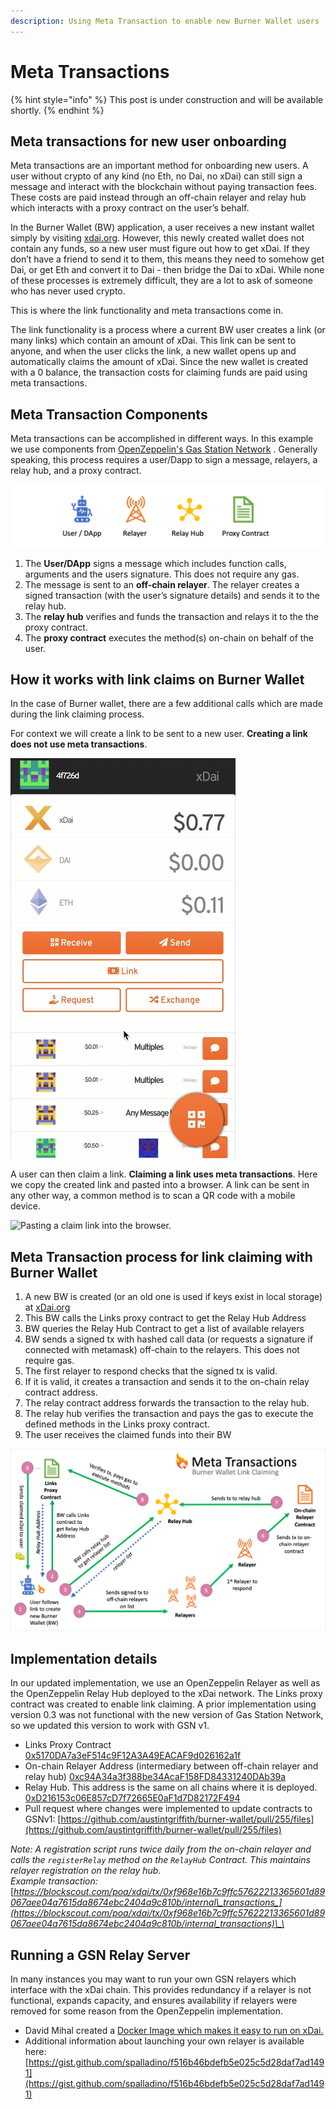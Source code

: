```yaml
---
description: Using Meta Transaction to enable new Burner Wallet users
---
```


# Meta Transactions

{% hint style="info" %}
This post is under construction and will be available shortly. 
{% endhint %}

## Meta transactions for new user onboarding

Meta transactions are an important method for onboarding new users. A user without crypto of any kind \(no Eth, no Dai, no xDai\) can still sign a message and interact with the blockchain without paying transaction fees. These costs are paid instead through an off-chain relayer and relay hub which interacts with a proxy contract on the user’s behalf.  

In the Burner Wallet \(BW\) application, a user receives a new instant wallet simply by visiting [xdai.org](https://www.xdai.org).  However, this newly created wallet does not contain any funds, so a new user must figure out how to get xDai. If they don’t have a friend to send it to them, this means they need to somehow get Dai, or get Eth and convert it to Dai - then bridge the Dai to xDai.  While none of these processes is extremely difficult, they are a lot to ask of someone who has never used crypto.

This is where the link functionality and meta transactions come in.

The link functionality is a process where a current BW user creates a link \(or many links\) which contain an amount of xDai. This link can be sent to anyone, and when the user clicks the link, a new wallet opens up and automatically claims the amount of xDai. Since the new wallet is created with a 0 balance, the transaction costs for claiming funds are paid using meta transactions. 

##  Meta Transaction Components

Meta transactions can be accomplished in different ways. In this example we use components from [OpenZeppelin's Gas Station Network](https://docs.opengsn.org/learn/index.html) . Generally speaking, this process requires a user/Dapp to sign a message, relayers, a relay hub, and a proxy contract. 

![](../.gitbook/assets/presentation1.tiff)

1. The **User/DApp** signs a message which includes function calls, arguments and the users signature. This does not require any gas.
2. The message is sent to an **off-chain relayer**. The relayer creates a signed transaction \(with the user’s signature details\) and sends it to the relay hub.
3. The **relay hub** verifies and funds the transaction and relays it to the the proxy contract. 
4. The **proxy contract** executes the method\(s\) on-chain on behalf of the user.

## How it works with link claims on Burner Wallet

In the case of Burner wallet, there are a few additional calls which are made during the link claiming process.

For context we will create a link to be sent to a new user. **Creating a link does not use meta transactions**.

![Creating a link which contains .55 xDai](../.gitbook/assets/bw1.gif)

A user can then claim a link. **Claiming a link uses meta transactions**. Here we copy the created link and pasted into a browser. A link can be sent in any other way, a common method is to scan a QR code with a mobile device.

![Pasting a claim link into the browser. ](../.gitbook/assets/bw-2.gif)

## Meta Transaction process for link claiming with Burner Wallet

1. A new BW is created \(or an old one is used if keys exist in local storage\) at [xDai.org](http://xdai.org/)
2. This BW calls the Links proxy contract to get the Relay Hub Address
3. BW queries the Relay Hub Contract to get a list of available relayers
4. BW sends a signed tx with hashed call data \(or requests a signature if connected with metamask\) off-chain to the relayers. This does not require gas. 
5. The first relayer to respond checks that the signed tx is valid.
6. If it is valid, it creates a transaction and sends it to the on-chain relay contract address.
7. The relay contract address forwards the transaction to the relay hub.
8. The relay hub verifies the transaction and pays the gas to execute the defined methods in the Links proxy contract.
9. The user receives the claimed funds into their BW

![](../.gitbook/assets/meta-transactions1.png)

## Implementation details

In our updated implementation, we use an OpenZeppelin Relayer as well as the OpenZeppelin Relay Hub deployed to the xDai network. The Links proxy contract was created to enable link claiming. A prior implementation using version 0.3 was not functional with the new version of Gas Station Network, so we updated this version to work with GSN v1.

* Links Proxy Contract  [0x5170DA7a3eF514c9F12A3A49EACAF9d026162a1f](https://blockscout.com/poa/xdai/address/0x5170DA7a3eF514c9F12A3A49EACAF9d026162a1f/read_contract)
* On-chain Relayer Address \(intermediary between off-chain relayer and relay hub\) [0xc94A34a3f388be34AcaF158FD84331240DAb39a](https://blockscout.com/poa/xdai/address/0xc94a34a3f388be34acaf158fd84331240dab39af)
* Relay Hub. This address is the same on all chains where it is deployed. [0xD216153c06E857cD7f72665E0aF1d7D82172F494](https://blockscout.com/poa/xdai/address/0xD216153c06E857cD7f72665E0aF1d7D82172F494/read_contract) 
* Pull request where changes were implemented to update contracts to GSNv1: [https://github.com/austintgriffith/burner-wallet/pull/255/files](https://github.com/austintgriffith/burner-wallet/pull/255/files)

_Note: A registration script runs twice daily from the on-chain relayer and calls the `registerRelay` method on the `RelayHub` Contract. This maintains relayer registration on the relay hub.   
Example transaction:_ [_https://blockscout.com/poa/xdai/tx/0xf968e16b7c9ffc57622213365601d89067aee04a7615da8674ebc2404a9c810b/internal\_transactions_](https://blockscout.com/poa/xdai/tx/0xf968e16b7c9ffc57622213365601d89067aee04a7615da8674ebc2404a9c810b/internal_transactions)\_\_

## Running a GSN Relay Server

In many instances you may want to run your own GSN relayers which interface with the xDai chain. This provides redundancy if a relayer is not functional, expands capacity, and ensures availability if relayers were removed for some reason from the OpenZeppelin implementation.

* David Mihal created a [Docker Image which makes it easy to run on xDai.](https://hub.docker.com/repository/docker/dmihal/gsn-relay-xdai)
* Additional information about launching your own relayer is available here: [https://gist.github.com/spalladino/f516b46bdefb5e025c5d28daf7ad1491](https://gist.github.com/spalladino/f516b46bdefb5e025c5d28daf7ad1491)

